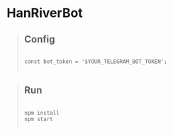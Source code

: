 # HanRiverBot

>## Config
><pre>
><code>
>const bot_token = '$YOUR_TELEGRAM_BOT_TOKEN';
></code>
></pre>

>## Run
><pre>
><code>
>npm install
>npm start
></code>
></pre>
